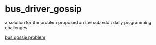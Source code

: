 # bus_driver_gossip

a solution for the problem proposed on the subreddit daily programming challenges

[bus gossip problem](https://www.reddit.com/r/dailyprogrammer/comments/4gqm90/20160427_challenge_264_intermediate_gossiping_bus/)
